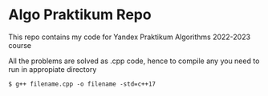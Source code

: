 # Algo Praktikum Repo
This repo contains my code for Yandex Praktikum Algorithms 2022-2023 course  

All the problems are solved as .cpp code, hence to compile any you need to run 
in appropiate directory

    $ g++ filename.cpp -o filename -std=c++17
